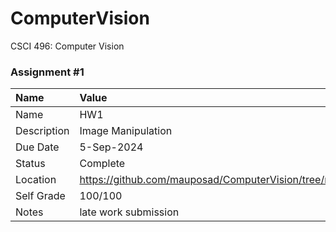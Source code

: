 # ComputerVision
CSCI 496: Computer Vision


### Assignment #1


| Name | Value |
| :--- | :--- |
| Name | HW1 |
| Description | Image Manipulation |
| Due Date | 5-Sep-2024 |
| Status | Complete |
| Location | https://github.com/mauposad/ComputerVision/tree/main/HW1 |
| Self Grade | 100/100 |
| Notes | late work submission|